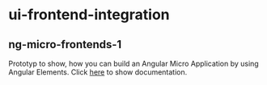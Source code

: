 # ui-frontend-integration

## ng-micro-frontends-1

Prototyp to show, how you can build an Angular Micro Application by using Angular Elements.
Click [here](./ng-micro-frontends-1/README.md) to show documentation.
